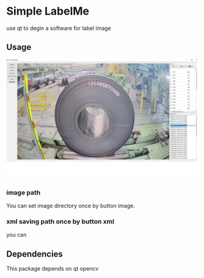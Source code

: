 # Simple LabelMe
use qt to degin a  software for label image

## Usage
![pic1](./GUI.png)

### image path

You can set image directory once by button image.

### xml saving path once by button xml

you can 

## Dependencies
This package depends on qt opencv

